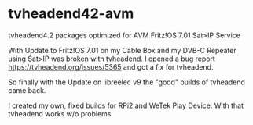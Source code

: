 # tvheadend42-avm
tvheadend4.2 packages optimized for AVM Fritz!OS 7.01 Sat>IP Service

With Update to Fritz!OS 7.01 on my Cable Box and my DVB-C Repeater using Sat>IP was broken with tvheadend. 
I opened a bug report https://tvheadend.org/issues/5365 and got a fix for tvheadend.

So finally with the Update on libreelec v9 the "good" builds of tvheadend came back.

I created my own, fixed builds for RPi2 and WeTek Play Device. With that tvheadend works w/o problems.
